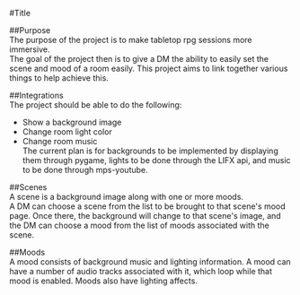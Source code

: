 #Title  

##Purpose  
The purpose of the project is to make tabletop rpg sessions more immersive.  
The goal of the project then is to give a DM the ability to easily set the scene
and mood of a room easily. This project aims to link together various things to help achieve
this.

##Integrations  
The project should be able to do the following:  
 - Show a background image  
 - Change room light color  
 - Change room music  
The current plan is for backgrounds to be implemented by displaying them through pygame, lights
to be done through the LIFX api, and music to be done through mps-youtube.

##Scenes  
A scene is a background image along with one or more moods.  
A DM can choose a scene from the list to be brought to that scene's mood page.
Once there, the background will change to that scene's image, and the DM can
choose a mood from the list of moods associated with the scene.

##Moods  
A mood consists of background music and lighting information. A mood can have
a number of audio tracks associated with it, which loop while that mood is enabled.
Moods also have lighting affects.
